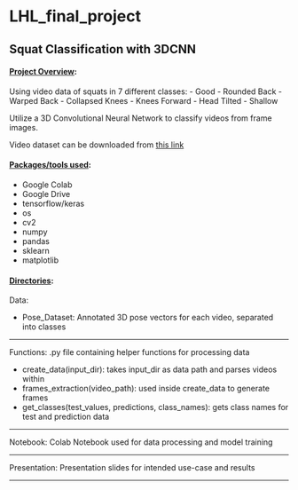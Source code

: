 # LHL_final_project
## Squat Classification with 3DCNN

#### <ins>Project Overview</ins>:

Using video data of squats in 7 different classes: 
    - Good
    - Rounded Back
    - Warped Back
    - Collapsed Knees
    - Knees Forward
    - Head Tilted
    - Shallow

Utilize a 3D Convolutional Neural Network to classify videos from frame images.

Video dataset can be downloaded from [this link](http://hi.cs.waseda.ac.jp/~ogata/Dataset.html)

#### <ins>Packages/tools used</ins>:
  * Google Colab
  * Google Drive
  * tensorflow/keras 
  * os
  * cv2
  * numpy
  * pandas
  * sklearn
  * matplotlib

#### <ins>Directories</ins>:

Data:
 * Pose_Dataset: Annotated 3D pose vectors for each video, separated into classes


---


Functions: .py file containing helper functions for processing data
  * create_data(input_dir): takes input_dir as data path and parses videos within
  * frames_extraction(video_path): used inside create_data to generate frames
  * get_classes(test_values, predictions, class_names): gets class names for test and prediction data


---


Notebook: Colab Notebook used for data processing and model training


---

Presentation: Presentation slides for intended use-case and results


---



